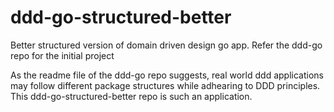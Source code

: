 # ddd-go-structured-better
Better structured version of domain driven design go app. Refer the ddd-go repo for the initial project

As the readme file of the ddd-go repo suggests, real world ddd applications may follow different package structures while adhearing to DDD principles. This ddd-go-structured-better repo is such an application.
